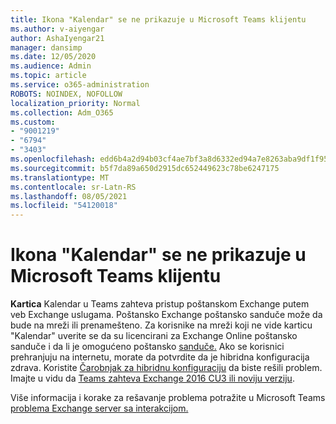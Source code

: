 ```yaml
---
title: Ikona "Kalendar" se ne prikazuje u Microsoft Teams klijentu
ms.author: v-aiyengar
author: AshaIyengar21
manager: dansimp
ms.date: 12/05/2020
ms.audience: Admin
ms.topic: article
ms.service: o365-administration
ROBOTS: NOINDEX, NOFOLLOW
localization_priority: Normal
ms.collection: Adm_O365
ms.custom:
- "9001219"
- "6794"
- "3403"
ms.openlocfilehash: edd6b4a2d94b03cf4ae7bf3a8d6332ed94a7e8263aba9df1f9588eecbd0ce05a
ms.sourcegitcommit: b5f7da89a650d2915dc652449623c78be6247175
ms.translationtype: MT
ms.contentlocale: sr-Latn-RS
ms.lasthandoff: 08/05/2021
ms.locfileid: "54120018"
---
```

# <a name="calendar-icon-isnt-showing-in-microsoft-teams-client"></a>Ikona "Kalendar" se ne prikazuje u Microsoft Teams klijentu

**Kartica** Kalendar u Teams zahteva pristup poštanskom Exchange putem veb Exchange uslugama. Poštansko Exchange poštansko sanduče može da bude na mreži ili prenamešteno. Za korisnike na mreži  koji ne vide karticu "Kalendar" uverite se da su licencirani za Exchange Online poštansko sanduče i da li je omogućeno poštansko [sanduče.](https://docs.microsoft.com/exchange/recipients-in-exchange-online/create-user-mailboxes) Ako se korisnici prehranjuju na internetu, morate da potvrdite da je hibridna konfiguracija zdrava. Koristite [Čarobnjak za hibridnu konfiguraciju](https://docs.microsoft.com/exchange/hybrid-deployment/hybrid-agent) da biste rešili problem. Imajte u vidu da [Teams zahteva Exchange 2016 CU3 ili noviju verziju](https://docs.microsoft.com/microsoftteams/exchange-teams-interact).

Više informacija i korake za rešavanje problema potražite u Microsoft Teams [problema Exchange server sa interakcijom.](https://docs.microsoft.com/microsoftteams/troubleshoot/known-issues/teams-exchange-interaction-issue)
